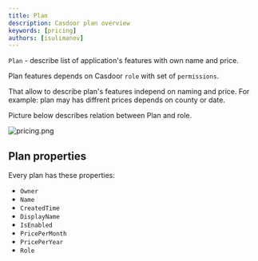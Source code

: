 ```yaml
---
title: Plan
description: Casdoor plan overview
keywords: [pricing]
authors: [isulimanov]
---
```


`Plan` - describe list of application's features with own name and price. 

Plan features depends on Casdoor `role` with set of `permissions`. 

That allow to describe plan's features independ on naming and price. 
For example: plan may has diffrent prices depends on county or date. 

Picture below describes relation between Plan and role.

![pricing.png](/img/pricing/plan.png)

## Plan properties

Every plan has these properties:

* `Owner`
* `Name`
* `CreatedTime`
* `DisplayName`
* `IsEnabled`
* `PricePerMonth`
* `PricePerYear`
* `Role`

